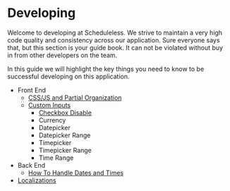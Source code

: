# Developing

Welcome to developing at Scheduleless. We strive to maintain a very high code
quality and consistency across our application. Sure everyone says that, but 
this section is your guide book. It can not be violated without buy in from
other developers on the team. 

In this guide we will highlight the key things you need to know to be 
successful developing on this application.

* Front End
  * [CSS/JS and Partial Organization](./front_end/css_partial_organization)
  * [Custom Inputs](/documentation/developing/front_end/custom_inputs)
    * [Checkbox Disable](/documentation/developing/front_end/custom_inputs/check_box_disable)
    * Currency
    * Datepicker
    * Datepicker Range
    * Timepicker
    * Timepicker Range
    * Time Range
* Back End
  * [How To Handle Dates and Times](dates_and_times/)
* [Localizations](/documentation/developing/localizations)
